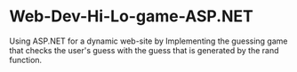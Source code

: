 # Web-Dev-Hi-Lo-game-ASP.NET
Using ASP.NET for a dynamic web-site by Implementing the guessing game that checks the user's guess with the guess that is generated by the rand function. 

